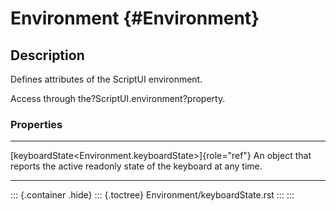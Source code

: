 Environment {#Environment}
===========

Description
-----------

Defines attributes of the ScriptUI environment.

Access through the?ScriptUI.environment?property.

### Properties

  ---------------------------------------------------------- --------------------------------------
  [keyboardState\<Environment.keyboardState\>]{role="ref"}   An object that reports the active
  readonly                                                   state of the keyboard at any time.
  ---------------------------------------------------------- --------------------------------------

::: {.container .hide}
::: {.toctree}
Environment/keyboardState.rst
:::
:::
